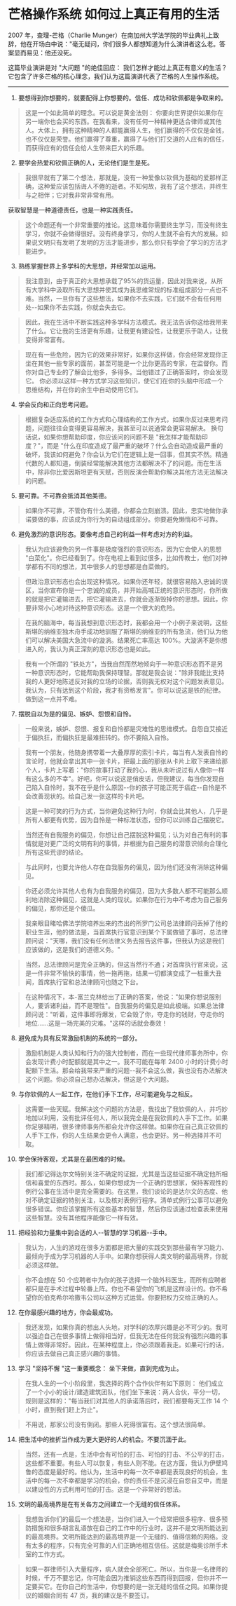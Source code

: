 # 芒格操作系统 如何过上真正有用的生活

2007 年，查理-芒格（Charlie Munger）在南加州大学法学院的毕业典礼上致辞，他在开场白中说："毫无疑问，你们很多人都想知道为什么演讲者这么老。答案显而易见：他还没死。

这篇毕业演讲是对 "大问题 "的绝佳回应： 我们怎样才能过上真正有意义的生活？它包含了许多芒格的核心理念，我们认为这篇演讲代表了芒格的人生操作系统。

***

1. 要想得到你想要的，就要配得上你想要的。信任、成功和钦佩都是争取来的。

> 这是一个如此简单的理念。可以说是黄金法则： 你要向世界提供如果你在另一端你也会买的东西。在我看来，没有任何一种精神更适合律师或其他人。大体上，拥有这种精神的人都能赢得人生，他们赢得的不仅仅是金钱，也不仅仅是荣誉。他们赢得了尊重，赢得了与他们打交道的人应有的信任，而获得应有的信任会给人生带来巨大的乐趣。

2. 要学会热爱和钦佩正确的人，无论他们是生是死。

> 我很早就有了第二个想法，那就是，没有一种爱像以钦佩为基础的爱那样正确，这种爱应该包括诲人不倦的逝者。不知何故，我有了这个想法，并终生与之相伴；它对我非常非常有用。

获取智慧是一种道德责任，也是一种实践责任。

> 这个命题还有一个非常重要的推论。这意味着你需要终生学习，而没有终生学习，你就不会做得很好。没有终身学习，你的人生就不会有大的发展。如果说文明只有发明了发明的方法才能进步，那么你只有学会了学习的方法才能进步。

3. 熟练掌握世界上多学科的大思想，并经常加以运用。

> 我注意到，由于真正的大思想承载了95%的货运量，因此对我来说，从所有大学科中汲取所有大思想并使其成为我思维常规的标准组成部分一点也不难。当然，一旦你有了这些想法，如果你不去实践，它们就不会有任何用处--如果你不去实践，你就会失去它。

>因此，我在生活中不断实践这种多学科方法模式。我无法告诉你这给我带来了什么。它让我的生活更有乐趣，让我更有建设性，让我更乐于助人，让我变得非常富有。

>现在有一些危险，因为它的效果非常好，如果你这样做，你会经常发现你正坐在其他一些专家的面前，甚至可能是一个比你更高的专家，在监督你。而你对自己专业的了解会比他多，多得多。当他错过了正确答案时，你会发现它。
>你必须以这样一种方式学习这些知识，使它们在你的头脑中形成一个思维结构，并在你的余生中自动使用它们。

4. 学会反向和正向思考问题。

> 根据复杂适应系统的工作方式和心理结构的工作方式，如果你反过来思考问题，问题往往会变得更容易解决，我甚至可以说通常会更容易解决。
> 换句话说，如果你想帮助印度，你应该问的问题不是 "我怎样才能帮助印度？"，而是 "什么在印度造成了最严重的破坏？什么会自动造成最严重的破坏，我该如何避免？你会认为它们在逻辑上是一回事，但其实不然。精通代数的人都知道，倒装经常能解决其他方法都解决不了的问题。而在生活中，除非你比爱因斯坦更有天赋，否则反演会帮助你解决其他方法无法解决的问题。

5. 要可靠。不可靠会抵消其他美德。

> 如果你不可靠，不管你有什么美德，你都会立刻崩溃。因此，忠实地做你承诺要做的事，应该成为你行为的自动组成部分。你要避免懒惰和不可靠。

6. 避免激烈的意识形态。要像考虑自己的利益一样考虑对方的利益。

> 我认为应该避免的另一件事是极度强烈的意识形态，因为它会使人的思想 "白菜化"。你已经看到了。你在电视上看到过很多，比如传教士，他们对神学都有不同的想法，其中很多人的思想都是白菜做的。

> 但政治意识形态也会出现这种情况。如果你还年轻，就很容易陷入忠诚的误区，当你宣布你是一个忠诚的成员，并开始高喊正统的意识形态时，你所做的就是把它灌输进去，把它灌输进去，你就会逐渐毁掉你的思想。因此，你要非常小心地对待这种意识形态。这是一个很大的危险。

> 在我的脑海中，每当我想到意识形态时，我都会用一个小例子来说明，这些斯堪的纳维亚独木舟手成功地驯服了斯堪的纳维亚的所有急流，他们认为他们可以解决美国大急流中的漩涡。结果死亡率高达 100%。大漩涡不是你想进入的，我认为真正深刻的意识形态也是如此。

> 我有一个所谓的 "铁处方"，当我自然而然地倾向于一种意识形态而不是另一种意识形态时，它能帮助我保持理智。那就是我会说："除非我能比支持我的人更好地陈述反对我的立场的论据，否则我无权对这个问题发表意见。我认为，只有达到这个阶段，我才有资格发言"。你可以说这是铁的纪律。做到这一点并不难。

7. 摆脱自以为是的偏见、嫉妒、怨恨和自怜。

> 一般来说，嫉妒、怨恨、报复和自怜都是灾难性的思维模式。自怨自艾接近于偏执狂，而偏执狂是最难扭转的。你不要陷入自怜。

> 我有一个朋友，他随身携带着一大叠厚厚的索引卡片，每当有人发表自怜的言论时，他就会拿出其中一张卡片，把最上面的那张从卡片上取下来递给那个人，卡片上写着："你的故事打动了我的心，我从未听说过有人像你一样有这么多的不幸"。好吧，你可以说这是俏皮话，但我建议，每当你发现自己陷入自怜时，我不在乎是什么原因--你的孩子可能正死于癌症--自怜是不会改善现状的。给自己发一张这样的卡片吧。

> 这是一种可笑的行为方式，当你避免这种行为时，你就会比其他人，几乎是所有人都更有优势，因为自怜是一种标准状态，但你可以训练自己摆脱它。

> 当然还有自我服务的偏见，你想让自己摆脱这种偏见；认为对自己有利的事情就是对更广泛的文明有利的事情，并根据为自己服务的潜意识倾向合理化所有这些荒谬的结论。

> 与此同时，也要允许他人存在自我服务的偏见，因为他们还没有消除这种偏见。

> 你还必须允许其他人也有为自我服务的偏见，因为大多数人都不可能那么顺利地消除这种偏见，这就是人类的现状。如果你在行为中不考虑为自己服务的偏见，那你还是个傻瓜。

> 我亲眼目睹哈佛法学院培养出来的杰出的所罗门公司总法律顾问丢掉了他的职业生涯，他的做法是，当首席执行官意识到某个下属做错了事时，总法律顾问说："天哪，我们没有任何法律义务去报告这件事，但我认为这是我们应该做的，这是我们的道德义务。"

> 当然，总法律顾问是完全正确的，但这当然行不通；对首席执行官来说，这是一件非常不愉快的事情，他一拖再拖，结果一切都演变成了一桩重大丑闻，首席执行官和总法律顾问也随之下台。

> 在这种情况下，本-富兰克林给出了正确的答案，他说："如果你想说服别人，要诉诸利益，而不是理性"。自我服务的偏见是如此极端。如果总法律顾问说："听着，这件事即将爆发，它会毁了你，夺走你的钱财，夺走你的地位......这是一场完美的灾难。"这样的话就会奏效！

8. 避免成为具有反常激励机制的系统的一部分。

> 激励机制是人类认知和行为的强大控制者，而在一些现代律师事务所中，你会发现计费小时配额就是其中之一。我不可能在每年 2400 小时的计费小时配额下生活。那会给我带来严重的问题--我不会这么做，我也没有办法解决这个问题。你必须自己想办法解决，但这是个大问题。

9. 与你钦佩的人一起工作，在他们手下工作，尽可能避免与之相反。

> 这需要一些天赋。我解决这个问题的方法是，我找出了我钦佩的人，并巧妙地加以利用，没有批评任何人，所以我完全是在我钦佩的人手下工作。如果你足够精明，很多律师事务所都会允许你这样做。如果你在自己真正钦佩的人手下工作，你的人生结果会更令人满意，也会更好。另一种选择并不可取。

10. 学会保持客观，尤其是在最困难的时候。

> 我们都记得达尔文特别关注不确定的证据，尤其是当这些证据不确定他所相信和喜爱的东西时。那么，如果你想成为一个正确的思想家，保持客观性的例行公事在生活中是完全需要的。在这里，我们谈论的是达尔文的态度、他对不确定证据的特别关注，以及核对表例行程序。清单式例行公事可以避免很多错误。你应该掌握所有这些基本的智慧，然后你应该通过检查表来使用这些智慧。没有其他程序能像它一样有效。

11. 把经验和力量集中到合适的人--智慧的学习机器--手中。

> 我认为，人生的游戏在很多方面都是把大量的实践交到那些最有学习能力、最倾向于成为学习机器的人手中。如果你想获得人类文明的最高境界，你就必须这样做。

> 你不会想在 50 个应聘者中为你的孩子选择一个脑外科医生，而所有应聘者都只是在手术过程中轮番上阵。你也不希望你的飞机是这样设计的。你不希望你的伯克希尔哈撒韦公司以这种方式运营。你要把权力交给正确的人。

12. 在你最感兴趣的地方，你会最成功。

> 我还发现，如果你真的想出人头地，对学科的浓厚兴趣是必不可少的。我可以强迫自己在很多事情上做得相当好，但我无法在任何我没有强烈兴趣的事情上做得非常好。因此，在某种程度上，你必须跟着我走。如果可行的话，你应该去做自己真正感兴趣的事情。

13. 学习 "坚持不懈 "这一重要概念： 坐下来做，直到完成为止。

> 在我人生的一个小阶段里，我选择的两个合作伙伴有如下原则： 他们成立了一个小小的设计/建造建筑团队，他们坐下来说：两人合伙，平分一切，规则是这样的："每当我们对其他人的承诺落后时，我们都要每天工作 14 个小时，直到我们赶上为止"。

> 不用说，那家公司没有倒闭。那些人死得很富有。这个想法很简单。

14. 把生活中的挫折当作成为更大更好的人的机会。不要沉湎于此。

> 当然，还有一点是，生活中会有可怕的打击、可怕的打击、不公平的打击，这些都不重要。有些人可以恢复，有些人则不能。在这方面，我认为伊壁鸠鲁的态度是最好的。他认为，生活中的每一次不幸都是表现良好的机会，生活中的每一次不幸都是学习的机会，你的责任不是沉浸在自怨自艾中，而是以建设性的方式利用可怕的打击。这是一个非常好的想法。

15. 文明的最高境界是在有关各方之间建立一个无缝的信任体系。

>我想告诉你们的最后一个想法是，当你们进入一个经常把很多程序、很多预防措施和很多胡言乱语放在自己的工作中的行业时，这并不是文明所能达到的最高境界。文明所能达到的最高境界是一个无缝的、值得信赖的网络。没有太多的程序，只有完全可靠的人们正确地相互信任。这就是梅奥诊所手术室的工作方式。

>如果一群律师引入大量程序，病人就会全部死亡。所以，当你是一名律师的时候，千万不要忘记，你可能会因为推销这些东西而得到回报，但你并不一定要买它。在你自己的生活中，你想要的是一张无缝的信任之网。如果你提议的婚姻合同有 47 页，我的建议是不要签订。

